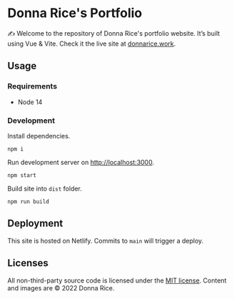 # Donna Rice's Portfolio

✍️ Welcome to the repository of Donna Rice's portfolio website. It’s built using Vue & Vite. Check it the live site at [donnarice.work](https://donnarice.work).

## Usage

### Requirements

- Node 14

### Development

Install dependencies.
```shell
npm i
```

Run development server on [http://localhost:3000](http://localhost:3000).
```shell
npm start
```

Build site into `dist` folder.
```shell
npm run build
```

## Deployment

This site is hosted on Netlify. Commits to `main` will trigger a deploy.

## Licenses

All non-third-party source code is licensed under the [MIT license](http://opensource.org/licenses/mit-license.php). Content and images are © 2022 Donna Rice.